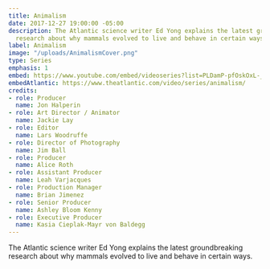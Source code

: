 ```yaml
---
title: Animalism
date: 2017-12-27 19:00:00 -05:00
description: The Atlantic science writer Ed Yong explains the latest groundbreaking
  research about why mammals evolved to live and behave in certain ways.
label: Animalism
image: "/uploads/AnimalismCover.png"
type: Series
emphasis: 1
embed: https://www.youtube.com/embed/videoseries?list=PLDamP-pfOskOxL-_FhJoERhSSoi-4O0lN
embedAtlantic: https://www.theatlantic.com/video/series/animalism/
credits:
- role: Producer
  name: Jon Halperin
- role: Art Director / Animator
  name: Jackie Lay
- role: Editor
  name: Lars Woodruffe
- role: Director of Photography
  name: Jim Ball
- role: Producer
  name: Alice Roth
- role: Assistant Producer
  name: Leah Varjacques
- role: Production Manager
  name: Brian Jimenez
- role: Senior Producer
  name: Ashley Bloom Kenny
- role: Executive Producer
  name: Kasia Cieplak-Mayr von Baldegg
---
```


The Atlantic science writer Ed Yong explains the latest groundbreaking research about why mammals evolved to live and behave in certain ways.